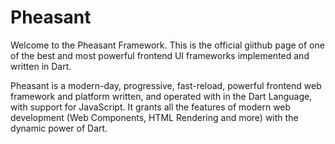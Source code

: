 # Pheasant
Welcome to the Pheasant Framework. This is the official giithub page of one of the best and most powerful frontend UI frameworks implemented and written in Dart. 

Pheasant is a modern-day, progressive, fast-reload, powerful frontend web framework and platform written, and operated with in the Dart Language, with support for JavaScript. It grants all the features of modern web development (Web Components, HTML Rendering and more) with the dynamic power of Dart.

<!--

**Here are some ideas to get you started:**

🙋‍♀️ A short introduction - what is your organization all about?
🌈 Contribution guidelines - how can the community get involved?
👩‍💻 Useful resources - where can the community find your docs? Is there anything else the community should know?
🍿 Fun facts - what does your team eat for breakfast?
🧙 Remember, you can do mighty things with the power of [Markdown](https://docs.github.com/github/writing-on-github/getting-started-with-writing-and-formatting-on-github/basic-writing-and-formatting-syntax)
-->
